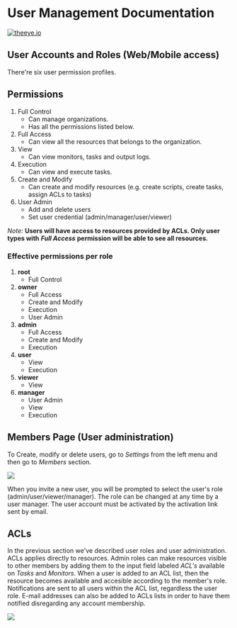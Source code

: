 # User Management Documentation

[![theeye.io](/images/logo-theeye-theOeye-logo2.png)](https://theeye.io/en/index.html)

## User Accounts and Roles \(Web/Mobile access\)

There're six user permission profiles.

## Permissions

1. Full Control
   * Can manage organizations.
   * Has all the permissions listed below.
2. Full Access
   * Can view all the resources that belongs to the organization.
3. View
   * Can view monitors, tasks and output logs.
4. Execution
   * Can view and execute tasks.
5. Create and Modify
   * Can create and modify resources \(e.g. create scripts, create tasks, assign ACLs to tasks\)
6. User Admin
   * Add and delete users
   * Set user credential \(admin/manager/user/viewer\)

_Note:_ **Users will have access to resources provided by ACLs. Only user types with** _**Full Access**_ **permission will be able to see all resources.**

### Effective permissions per role

1. **root**
   * Full Control
2. **owner**
   * Full Access
   * Create and Modify
   * Execution
   * User Admin
3. **admin**
   * Full Access
   * Create and Modify
   * Execution
4. **user**
   * View
   * Execution
5. **viewer**
   * View
6. **manager**
   * User Admin
   * View
   * Execution

## Members Page \(User administration\)

To Create, modify or delete users, go to _Settings_ from the left menu and then go to _Members_ section.

![](/images/user_members-1.jpg)

When you invite a new user, you will be prompted to select the user's role \(admin/user/viewer/manager\). The role can be changed at any time by a user manager. The user account must be activated by the activation link sent by email.

## ACLs

In the previous section we've described user roles and user administration. ACLs applies directly to resources. Admin roles can make resources visible to other members by adding them to the input field labeled _ACL's_ available on _Tasks_ and _Monitors_. When a user is added to an ACL list, then the resource becomes available and accesible according to the member's role. Notifications are sent to all users within the ACL list, regardless the user role. E-mail addresses can also be added to ACLs lists in order to have them notified disregarding any account membership.

![](/images/acls-1.png)

